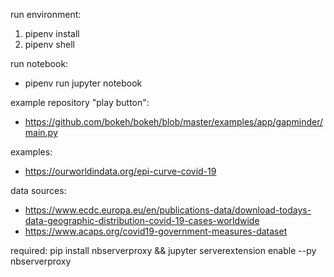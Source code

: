 run environment:
1. pipenv install
2. pipenv shell

run notebook:
* pipenv run jupyter notebook

example repository "play button":
* https://github.com/bokeh/bokeh/blob/master/examples/app/gapminder/main.py

examples:
* https://ourworldindata.org/epi-curve-covid-19

data sources:
* https://www.ecdc.europa.eu/en/publications-data/download-todays-data-geographic-distribution-covid-19-cases-worldwide
* https://www.acaps.org/covid19-government-measures-dataset

required:
pip install nbserverproxy && jupyter serverextension enable --py nbserverproxy
